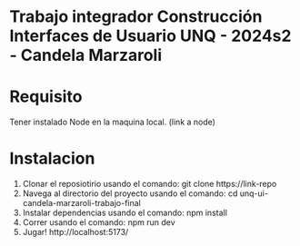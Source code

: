 # Trabajo integrador Construcción Interfaces de Usuario UNQ - 2024s2 - Candela Marzaroli

# Requisito
Tener instalado Node en la maquina local. (link a node)

# Instalacion
1) Clonar el reposiotirio usando el comando:
   git clone https://link-repo
2) Navega al directorio del proyecto usando el comando:
   cd unq-ui-candela-marzaroli-trabajo-final
3) Instalar dependencias usando el comando:
   npm install
4) Correr usando el comando:
   npm run dev
5) Jugar!
   http://localhost:5173/
